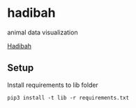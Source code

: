 # hadibah
animal data visualization

[Hadibah](http://www.hadibah.com)

## Setup

Install requirements to lib folder
```
pip3 install -t lib -r requirements.txt
```
